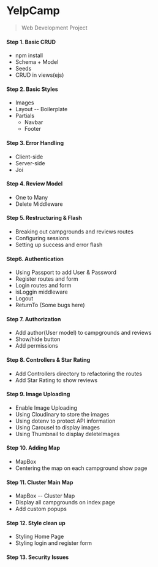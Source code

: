 # YelpCamp
> Web Development Project
>



#### Step 1. Basic CRUD

- npm install
- Schema + Model
- Seeds
- CRUD in views(ejs)



#### Step 2. Basic Styles

- Images
- Layout -- Boilerplate
- Partials
  - Navbar
  - Footer



#### Step 3. Error Handling

- Client-side
- Server-side
- Joi



#### Step 4. Review Model

- One to Many
- Delete Middleware



#### Step 5. Restructuring & Flash

- Breaking out campgrounds and reviews routes
- Configuring sessions
- Setting up success and error flash



#### Step6. Authentication

- Using Passport to add User & Password
- Register routes and form
- Login routes and form
- isLoggin middleware
- Logout
- ReturnTo (Some bugs here)



#### Step 7. Authorization

- Add author(User model) to campgrounds and reviews
- Show/hide button
- Add permissions



#### Step 8. Controllers & Star Rating

- Add Controllers directory to refactoring the routes
- Add Star Rating to show reviews



#### Step 9. Image Uploading

- Enable Image Uploading
- Using Cloudinary to store the images
- Using dotenv to protect API information
- Using Carousel to display images
- Using Thumbnail to display deleteImages



#### Step 10. Adding Map

- MapBox
- Centering the map on each campground show page



#### Step 11. Cluster Main Map

- MapBox -- Cluster Map
- Display all campgrounds on index page
- Add custom popups



#### Step 12. Style clean up

- Styling Home Page
- Styling login and register form



#### Step 13. Security Issues
